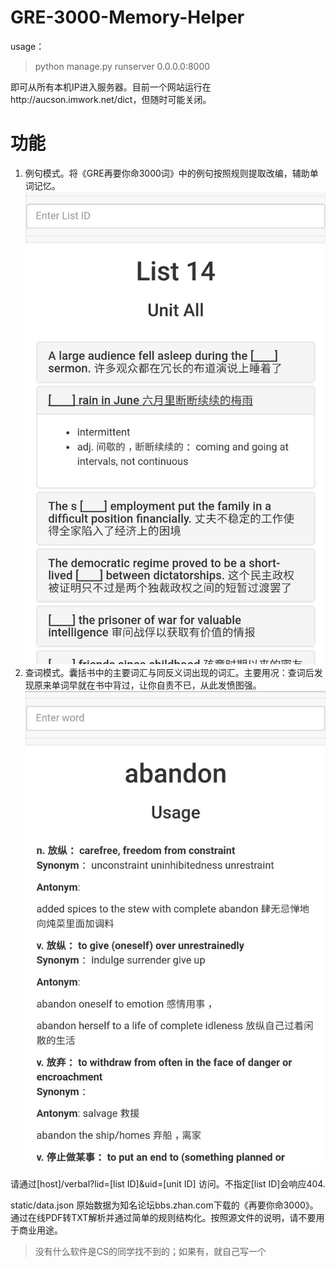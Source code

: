 # GRE-3000-Memory-Helper

usage：
> python manage.py runserver 0.0.0.0:8000

即可从所有本机IP进入服务器。目前一个网站运行在http://aucson.imwork.net/dict，但随时可能关闭。

# 功能
1. 例句模式。将《GRE再要你命3000词》中的例句按照规则提取改编，辅助单词记忆。![img_verbal](imgs/verbal.jpg)
2. 查词模式。囊括书中的主要词汇与同反义词出现的词汇。主要用况：查词后发现原来单词早就在书中背过，让你自责不已，从此发愤图强。![img_dict](imgs/dict.jpg)

请通过[host]/verbal?lid=[list ID]&uid=[unit ID] 访问。不指定[list ID]会响应404.

static/data.json 原始数据为知名论坛bbs.zhan.com下载的《再要你命3000》。通过在线PDF转TXT解析并通过简单的规则结构化。按照源文件的说明，请不要用于商业用途。

> 没有什么软件是CS的同学找不到的；如果有，就自己写一个
